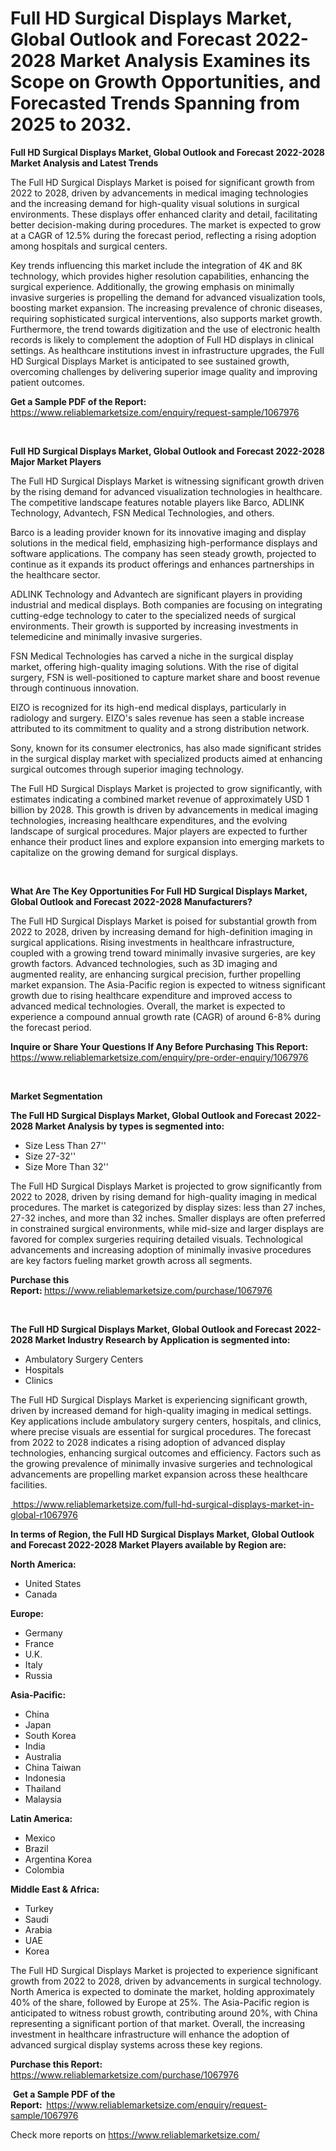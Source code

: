 <p><h1>Full HD Surgical Displays Market, Global Outlook and Forecast 2022-2028 Market Analysis Examines its Scope on Growth Opportunities, and Forecasted Trends Spanning from 2025 to 2032.</h1></p><p><strong>Full HD Surgical Displays Market, Global Outlook and Forecast 2022-2028 Market Analysis and Latest Trends</strong></p>
<p><p>The Full HD Surgical Displays Market is poised for significant growth from 2022 to 2028, driven by advancements in medical imaging technologies and the increasing demand for high-quality visual solutions in surgical environments. These displays offer enhanced clarity and detail, facilitating better decision-making during procedures. The market is expected to grow at a CAGR of 12.5% during the forecast period, reflecting a rising adoption among hospitals and surgical centers.</p><p>Key trends influencing this market include the integration of 4K and 8K technology, which provides higher resolution capabilities, enhancing the surgical experience. Additionally, the growing emphasis on minimally invasive surgeries is propelling the demand for advanced visualization tools, boosting market expansion. The increasing prevalence of chronic diseases, requiring sophisticated surgical interventions, also supports market growth. Furthermore, the trend towards digitization and the use of electronic health records is likely to complement the adoption of Full HD displays in clinical settings. As healthcare institutions invest in infrastructure upgrades, the Full HD Surgical Displays Market is anticipated to see sustained growth, overcoming challenges by delivering superior image quality and improving patient outcomes.</p></p>
<p><strong>Get a Sample PDF of the Report:&nbsp;</strong> <a href="https://www.reliablemarketsize.com/enquiry/request-sample/1067976?utm_campaign=3123&utm_medium=2&utm_source=Github&utm_content=ia&utm_term=21032025&utm_id=full-hd-surgical-displays-market-global-outlook-and-forecast-2022-2028">https://www.reliablemarketsize.com/enquiry/request-sample/1067976</a></p>
<p>&nbsp;</p>
<p><strong>Full HD Surgical Displays Market, Global Outlook and Forecast 2022-2028 Major Market Players</strong></p>
<p><p>The Full HD Surgical Displays Market is witnessing significant growth driven by the rising demand for advanced visualization technologies in healthcare. The competitive landscape features notable players like Barco, ADLINK Technology, Advantech, FSN Medical Technologies, and others.</p><p>Barco is a leading provider known for its innovative imaging and display solutions in the medical field, emphasizing high-performance displays and software applications. The company has seen steady growth, projected to continue as it expands its product offerings and enhances partnerships in the healthcare sector.</p><p>ADLINK Technology and Advantech are significant players in providing industrial and medical displays. Both companies are focusing on integrating cutting-edge technology to cater to the specialized needs of surgical environments. Their growth is supported by increasing investments in telemedicine and minimally invasive surgeries.</p><p>FSN Medical Technologies has carved a niche in the surgical display market, offering high-quality imaging solutions. With the rise of digital surgery, FSN is well-positioned to capture market share and boost revenue through continuous innovation.</p><p>EIZO is recognized for its high-end medical displays, particularly in radiology and surgery. EIZO's sales revenue has seen a stable increase attributed to its commitment to quality and a strong distribution network. </p><p>Sony, known for its consumer electronics, has also made significant strides in the surgical display market with specialized products aimed at enhancing surgical outcomes through superior imaging technology.</p><p>The Full HD Surgical Displays Market is projected to grow significantly, with estimates indicating a combined market revenue of approximately USD 1 billion by 2028. This growth is driven by advancements in medical imaging technologies, increasing healthcare expenditures, and the evolving landscape of surgical procedures. Major players are expected to further enhance their product lines and explore expansion into emerging markets to capitalize on the growing demand for surgical displays.</p></p>
<p>&nbsp;</p>
<p><strong>What Are The Key Opportunities For Full HD Surgical Displays Market, Global Outlook and Forecast 2022-2028 Manufacturers?</strong></p>
<p><p>The Full HD Surgical Displays Market is poised for substantial growth from 2022 to 2028, driven by increasing demand for high-definition imaging in surgical applications. Rising investments in healthcare infrastructure, coupled with a growing trend toward minimally invasive surgeries, are key growth factors. Advanced technologies, such as 3D imaging and augmented reality, are enhancing surgical precision, further propelling market expansion. The Asia-Pacific region is expected to witness significant growth due to rising healthcare expenditure and improved access to advanced medical technologies. Overall, the market is expected to experience a compound annual growth rate (CAGR) of around 6-8% during the forecast period.</p></p>
<p><strong>Inquire or Share Your Questions If Any Before Purchasing This Report:</strong> <a href="https://www.reliablemarketsize.com/enquiry/pre-order-enquiry/1067976?utm_campaign=3123&utm_medium=2&utm_source=Github&utm_content=ia&utm_term=21032025&utm_id=full-hd-surgical-displays-market-global-outlook-and-forecast-2022-2028">https://www.reliablemarketsize.com/enquiry/pre-order-enquiry/1067976</a></p>
<p>&nbsp;</p>
<p><strong>Market Segmentation</strong></p>
<p><strong>The Full HD Surgical Displays Market, Global Outlook and Forecast 2022-2028 Market Analysis by types is segmented into:</strong></p>
<p><ul><li>Size Less Than 27''</li><li>Size 27-32''</li><li>Size More Than 32''</li></ul></p>
<p><p>The Full HD Surgical Displays Market is projected to grow significantly from 2022 to 2028, driven by rising demand for high-quality imaging in medical procedures. The market is categorized by display sizes: less than 27 inches, 27-32 inches, and more than 32 inches. Smaller displays are often preferred in constrained surgical environments, while mid-size and larger displays are favored for complex surgeries requiring detailed visuals. Technological advancements and increasing adoption of minimally invasive procedures are key factors fueling market growth across all segments.</p></p>
<p><strong>Purchase this Report:&nbsp;</strong><a href="https://www.reliablemarketsize.com/purchase/1067976?utm_campaign=3123&utm_medium=2&utm_source=Github&utm_content=ia&utm_term=21032025&utm_id=full-hd-surgical-displays-market-global-outlook-and-forecast-2022-2028">https://www.reliablemarketsize.com/purchase/1067976</a></p>
<p>&nbsp;</p>
<p><strong>The Full HD Surgical Displays Market, Global Outlook and Forecast 2022-2028 Market Industry Research by Application is segmented into:</strong></p>
<p><ul><li>Ambulatory Surgery Centers</li><li>Hospitals</li><li>Clinics</li></ul></p>
<p><p>The Full HD Surgical Displays Market is experiencing significant growth, driven by increased demand for high-quality imaging in medical settings. Key applications include ambulatory surgery centers, hospitals, and clinics, where precise visuals are essential for surgical procedures. The forecast from 2022 to 2028 indicates a rising adoption of advanced display technologies, enhancing surgical outcomes and efficiency. Factors such as the growing prevalence of minimally invasive surgeries and technological advancements are propelling market expansion across these healthcare facilities.</p></p>
<p><a href="https://www.reliablemarketsize.com/full-hd-surgical-displays-market-in-global-r1067976?utm_campaign=3123&utm_medium=2&utm_source=Github&utm_content=ia&utm_term=21032025&utm_id=full-hd-surgical-displays-market-global-outlook-and-forecast-2022-2028">&nbsp;https://www.reliablemarketsize.com/full-hd-surgical-displays-market-in-global-r1067976</a></p>
<p><strong>In terms of Region, the Full HD Surgical Displays Market, Global Outlook and Forecast 2022-2028 Market Players available by Region are:</strong></p>
<p>
    <p> <strong> North America: </strong>
        <ul>
            <li>United States</li>
            <li>Canada</li>
        </ul>
        </p> 
    <p> <strong> Europe: </strong>
        <ul>
            <li>Germany</li>
            <li>France</li>
            <li>U.K.</li>
            <li>Italy</li>
            <li>Russia</li>
        </ul>
        </p> 
    <p> <strong> Asia-Pacific: </strong>
        <ul>
            <li>China</li>
            <li>Japan</li>
            <li>South Korea</li>
            <li>India</li>
            <li>Australia</li>
            <li>China Taiwan</li>
            <li>Indonesia</li>
            <li>Thailand</li>
            <li>Malaysia</li>
        </ul>
        </p> 
    <p> <strong> Latin America: </strong>
        <ul>
            <li>Mexico</li>
            <li>Brazil</li>
            <li>Argentina Korea</li>
            <li>Colombia</li>
        </ul>
        </p> 
    <p> <strong> Middle East & Africa: </strong>
        <ul>
            <li>Turkey</li>
            <li>Saudi</li>
            <li>Arabia</li>
            <li>UAE</li>
            <li>Korea</li>
        </ul>
    </p>
    </p>
<p><p>The Full HD Surgical Displays Market is projected to experience significant growth from 2022 to 2028, driven by advancements in surgical technology. North America is expected to dominate the market, holding approximately 40% of the share, followed by Europe at 25%. The Asia-Pacific region is anticipated to witness robust growth, contributing around 20%, with China representing a significant portion of that market. Overall, the increasing investment in healthcare infrastructure will enhance the adoption of advanced surgical display systems across these key regions.</p></p>
<p><strong>Purchase this Report: </strong><a href="https://www.reliablemarketsize.com/purchase/1067976?utm_campaign=3123&utm_medium=2&utm_source=Github&utm_content=ia&utm_term=21032025&utm_id=full-hd-surgical-displays-market-global-outlook-and-forecast-2022-2028">https://www.reliablemarketsize.com/purchase/1067976</a></p>
<p>&nbsp;<strong>Get a Sample PDF of the Report:&nbsp;&nbsp;</strong><a href="https://www.reliablemarketsize.com/enquiry/request-sample/1067976?utm_campaign=3123&utm_medium=2&utm_source=Github&utm_content=ia&utm_term=21032025&utm_id=full-hd-surgical-displays-market-global-outlook-and-forecast-2022-2028">https://www.reliablemarketsize.com/enquiry/request-sample/1067976</a></p>
<p><strong></strong></p>
<p>Check more reports on <a href="https://www.reliablemarketsize.com/?utm_campaign=3123&utm_medium=2&utm_source=Github&utm_content=ia&utm_term=21032025&utm_id=full-hd-surgical-displays-market-global-outlook-and-forecast-2022-2028">https://www.reliablemarketsize.com/</a></p>